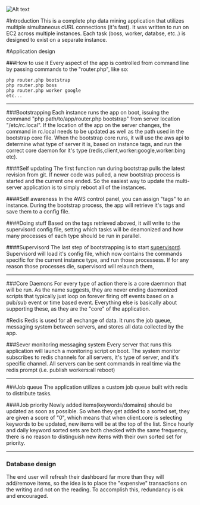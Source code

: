 ![Alt text](http://assets.zendesk.com/system/logos/2001/7476/sescout-small-head.png?1316705839)

#Introduction
This is a complete php data mining application that utilizes multiple simultaneous cURL connections (it's fast). It was written to run on EC2 across multiple instances. Each task (boss, worker, databse, etc..) is designed to exist on a separate instance.

#Application design

###How to use it
Every aspect of the app is controlled from command line by passing commands to the "router.php", like so:

 ````
 php router.php bootstrap
 php router.php boss
 php router.php worker google
 etc...
 ````
---------------------------------------

###Bootstrapping
 Each instance runs the app on boot, issuing the command "php path/to/app/router.php bootstrap" from server location "/etc/rc.local". If the location of the app on the server changes, the command in rc.local needs to be updated as well as the path used in the bootstrap core file. When the bootstrap core runs, it will use the aws api to determine what type of server it is, based on instance tags, and run the correct core daemon for it's type (redis,client,worker:google,worker:bing etc).

####Self updating
The first function run during bootstrap pulls the latest revision from git. If newer code was pulled, a new bootstrap process is started and the current one ended. So the easiest way to update the multi-server application is to simply reboot all of the instances.

####Self awareness
In the AWS control panel, you can assign "tags" to an instance. During the bootstrap process, the app will retrieve it's tags and save them to a config file.

####Doing stuff
Based on the tags retrieved aboved, it will write to the supervisord config file, setting which tasks will be deamonized and how many processes of each type should be run in parallel.

####Supervisord
The last step of bootstrapping is to start [supervisord](http://supervisord.org/). Supervisord will load it's config file, which now contains the commands specific for the current instance type, and run those processess.  If for any reason those processes die, supervisord will relaunch them,

---------------------------------------
###Core Daemons
For every type of action there is a core daemmon that will be run. As the name suggests, they are never ending daemonized scripts that typically just loop on forever firing off events based on a pub/sub event or time based event. Everything else is basically about supporting these, as they are the "core" of the application.

#Redis
Redis is used for all exchange of data. It runs the job queue, messaging system between servers, and stores all data collected by the app.

###Sever monitoring messaging system
Every server that runs this application will launch a monitoring script on boot.  The system monitor subscribes to redis channels for all servers, it's type of server, and it's specific channel. All servers can be sent commands in real time via the redis prompt (i.e. publish workers:all reboot)

---------------------------------------
###Job queue 
The application utilizes a custom job queue built with redis to distribute tasks.

####Job priority
Newly added items(keywords/domains) should be updated as soon as possible. So when they get added to a sorted set, they are given a score of "0", which means that when client.core is selecting keywords to be updated, new items will be at the top of the list. Since hourly and daily keyword sorted sets are both checked with the same frequency, there is no reason to distinguish new items with their own sorted set for priority.

---------------------------------------
### Database design
The end user will refresh their dashboard far more than they will add/remove items, so the idea is to place the "expensive" transactions on the writing and not on the reading. To accomplish this, redundancy is ok and encouraged.

